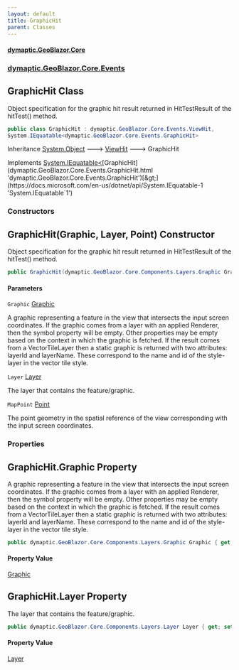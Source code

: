 ```yaml
---
layout: default
title: GraphicHit
parent: Classes
---
```

#### [dymaptic.GeoBlazor.Core](index.html 'index')
### [dymaptic.GeoBlazor.Core.Events](index.html#dymaptic.GeoBlazor.Core.Events 'dymaptic.GeoBlazor.Core.Events')

## GraphicHit Class

Object specification for the graphic hit result returned in HitTestResult of the hitTest() method.

```csharp
public class GraphicHit : dymaptic.GeoBlazor.Core.Events.ViewHit,
System.IEquatable<dymaptic.GeoBlazor.Core.Events.GraphicHit>
```

Inheritance [System.Object](https://docs.microsoft.com/en-us/dotnet/api/System.Object 'System.Object') &#129106; [ViewHit](dymaptic.GeoBlazor.Core.Events.ViewHit.html 'dymaptic.GeoBlazor.Core.Events.ViewHit') &#129106; GraphicHit

Implements [System.IEquatable&lt;](https://docs.microsoft.com/en-us/dotnet/api/System.IEquatable-1 'System.IEquatable`1')[GraphicHit](dymaptic.GeoBlazor.Core.Events.GraphicHit.html 'dymaptic.GeoBlazor.Core.Events.GraphicHit')[&gt;](https://docs.microsoft.com/en-us/dotnet/api/System.IEquatable-1 'System.IEquatable`1')
### Constructors

<a name='dymaptic.GeoBlazor.Core.Events.GraphicHit.GraphicHit(dymaptic.GeoBlazor.Core.Components.Layers.Graphic,dymaptic.GeoBlazor.Core.Components.Layers.Layer,dymaptic.GeoBlazor.Core.Components.Geometries.Point)'></a>

## GraphicHit(Graphic, Layer, Point) Constructor

Object specification for the graphic hit result returned in HitTestResult of the hitTest() method.

```csharp
public GraphicHit(dymaptic.GeoBlazor.Core.Components.Layers.Graphic Graphic, dymaptic.GeoBlazor.Core.Components.Layers.Layer Layer, dymaptic.GeoBlazor.Core.Components.Geometries.Point MapPoint);
```
#### Parameters

<a name='dymaptic.GeoBlazor.Core.Events.GraphicHit.GraphicHit(dymaptic.GeoBlazor.Core.Components.Layers.Graphic,dymaptic.GeoBlazor.Core.Components.Layers.Layer,dymaptic.GeoBlazor.Core.Components.Geometries.Point).Graphic'></a>

`Graphic` [Graphic](dymaptic.GeoBlazor.Core.Components.Layers.Graphic.html 'dymaptic.GeoBlazor.Core.Components.Layers.Graphic')

A graphic representing a feature in the view that intersects the input screen coordinates. If the graphic comes from a layer with an applied Renderer, then the symbol property will be empty. Other properties may be empty based on the context in which the graphic is fetched. If the result comes from a VectorTileLayer then a static graphic is returned with two attributes: layerId and layerName. These correspond to the name and id of the style-layer in the vector tile style.

<a name='dymaptic.GeoBlazor.Core.Events.GraphicHit.GraphicHit(dymaptic.GeoBlazor.Core.Components.Layers.Graphic,dymaptic.GeoBlazor.Core.Components.Layers.Layer,dymaptic.GeoBlazor.Core.Components.Geometries.Point).Layer'></a>

`Layer` [Layer](dymaptic.GeoBlazor.Core.Components.Layers.Layer.html 'dymaptic.GeoBlazor.Core.Components.Layers.Layer')

The layer that contains the feature/graphic.

<a name='dymaptic.GeoBlazor.Core.Events.GraphicHit.GraphicHit(dymaptic.GeoBlazor.Core.Components.Layers.Graphic,dymaptic.GeoBlazor.Core.Components.Layers.Layer,dymaptic.GeoBlazor.Core.Components.Geometries.Point).MapPoint'></a>

`MapPoint` [Point](dymaptic.GeoBlazor.Core.Components.Geometries.Point.html 'dymaptic.GeoBlazor.Core.Components.Geometries.Point')

The point geometry in the spatial reference of the view corresponding with the input screen coordinates.
### Properties

<a name='dymaptic.GeoBlazor.Core.Events.GraphicHit.Graphic'></a>

## GraphicHit.Graphic Property

A graphic representing a feature in the view that intersects the input screen coordinates. If the graphic comes from a layer with an applied Renderer, then the symbol property will be empty. Other properties may be empty based on the context in which the graphic is fetched. If the result comes from a VectorTileLayer then a static graphic is returned with two attributes: layerId and layerName. These correspond to the name and id of the style-layer in the vector tile style.

```csharp
public dymaptic.GeoBlazor.Core.Components.Layers.Graphic Graphic { get; set; }
```

#### Property Value
[Graphic](dymaptic.GeoBlazor.Core.Components.Layers.Graphic.html 'dymaptic.GeoBlazor.Core.Components.Layers.Graphic')

<a name='dymaptic.GeoBlazor.Core.Events.GraphicHit.Layer'></a>

## GraphicHit.Layer Property

The layer that contains the feature/graphic.

```csharp
public dymaptic.GeoBlazor.Core.Components.Layers.Layer Layer { get; set; }
```

#### Property Value
[Layer](dymaptic.GeoBlazor.Core.Components.Layers.Layer.html 'dymaptic.GeoBlazor.Core.Components.Layers.Layer')
